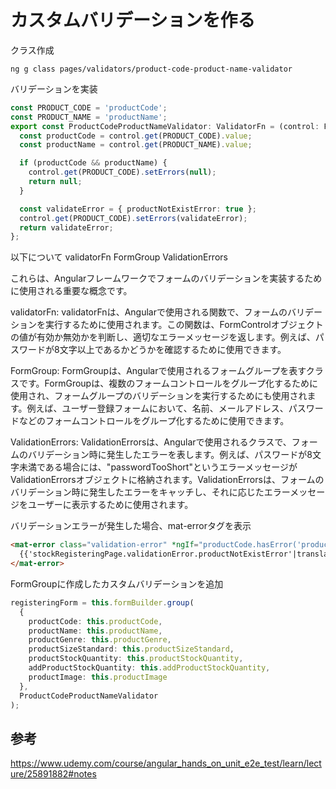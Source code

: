 # カスタムバリデーションを作る

クラス作成
```shell
ng g class pages/validators/product-code-product-name-validator
```

バリデーションを実装
```typescript
const PRODUCT_CODE = 'productCode';
const PRODUCT_NAME = 'productName';
export const ProductCodeProductNameValidator: ValidatorFn = (control: FormGroup): ValidationErrors | null => {
  const productCode = control.get(PRODUCT_CODE).value;
  const productName = control.get(PRODUCT_NAME).value;

  if (productCode && productName) {
    control.get(PRODUCT_CODE).setErrors(null);
    return null;
  }

  const validateError = { productNotExistError: true };
  control.get(PRODUCT_CODE).setErrors(validateError);
  return validateError;
};
```

以下について
validatorFn
FormGroup
ValidationErrors

これらは、Angularフレームワークでフォームのバリデーションを実装するために使用される重要な概念です。

validatorFn:
validatorFnは、Angularで使用される関数で、フォームのバリデーションを実行するために使用されます。この関数は、FormControlオブジェクトの値が有効か無効かを判断し、適切なエラーメッセージを返します。例えば、パスワードが8文字以上であるかどうかを確認するために使用できます。

FormGroup:
FormGroupは、Angularで使用されるフォームグループを表すクラスです。FormGroupは、複数のフォームコントロールをグループ化するために使用され、フォームグループのバリデーションを実行するためにも使用されます。例えば、ユーザー登録フォームにおいて、名前、メールアドレス、パスワードなどのフォームコントロールをグループ化するために使用できます。

ValidationErrors:
ValidationErrorsは、Angularで使用されるクラスで、フォームのバリデーション時に発生したエラーを表します。例えば、パスワードが8文字未満である場合には、"passwordTooShort"というエラーメッセージがValidationErrorsオブジェクトに格納されます。ValidationErrorsは、フォームのバリデーション時に発生したエラーをキャッチし、それに応じたエラーメッセージをユーザーに表示するために使用されます。


バリデーションエラーが発生した場合、mat-errorタグを表示
```html
<mat-error class="validation-error" *ngIf="productCode.hasError('productNotExistError')">
  {{'stockRegisteringPage.validationError.productNotExistError'|translate}}
</mat-error>
```

FormGroupに作成したカスタムバリデーションを追加
```typescript
registeringForm = this.formBuilder.group(
  {
    productCode: this.productCode,
    productName: this.productName,
    productGenre: this.productGenre,
    productSizeStandard: this.productSizeStandard,
    productStockQuantity: this.productStockQuantity,
    addProductStockQuantity: this.addProductStockQuantity,
    productImage: this.productImage
  },
  ProductCodeProductNameValidator
);
```

## 参考
https://www.udemy.com/course/angular_hands_on_unit_e2e_test/learn/lecture/25891882#notes
